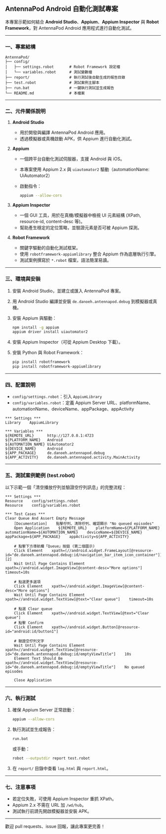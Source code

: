 ## AntennaPod Android 自動化測試專案

本專案示範如何結合 **Android Studio**、**Appium**、**Appium Inspector** 與 **Robot Framework**，對 AntennaPod Android 應用程式進行自動化測試。

---

### 一、專案結構

```
AntennaPod/
├── config/
│   ├── settings.robot       # Robot Framework 設定檔
│   └── variables.robot      # 測試變數檔
├── report/                  # 執行測試後自動生成的報告目錄
├── test.robot               # 測試案例主腳本
├── run.bat                  # 一鍵執行測試並生成報告
└── README.md                # 本檔案
```

---

### 二、元件關係說明

1. **Android Studio**

   * 用於開發與編譯 AntennaPod Android 應用。
   * 透過模擬器或真機啟動 APK，供 Appium 進行自動化測試。

2. **Appium**

   * 一個跨平台自動化測試伺服器，支援 Android 與 iOS。
   * 本專案使用 Appium 2.x 與 `uiautomator2` 驅動（automationName: UiAutomator2）
   * 啟動指令：

     ```bash
     appium --allow-cors
     ```

3. **Appium Inspector**

   * 一個 GUI 工具，用於在真機/模擬器中檢視 UI 元素結構 (XPath, resource-id, content-desc 等)。
   * 幫助產生穩定的定位策略，並驗證元素是否可被 Appium 探測。

4. **Robot Framework**

   * 關鍵字驅動的自動化測試框架。
   * 使用 `robotframework-appiumlibrary` 整合 Appium 作為底層執行引擎。
   * 測試案例撰寫於 `*.robot` 檔案，語法簡潔易讀。

---

### 三、環境與安裝

1. 安裝 Android Studio，並建立或匯入 AntennaPod 專案。
2. 用 Android Studio 編譯並安裝 `de.danoeh.antennapod.debug` 到模擬器或真機。
3. 安裝 Appium 與驅動：

   ```bash
   npm install -g appium
   appium driver install uiautomator2
   ```
4. 安裝 Appium Inspector（可從 Appium Desktop 下載）。
5. 安裝 Python 與 Robot Framework：

   ```bash
   pip install robotframework
   pip install robotframework-appiumlibrary
   ```

---

### 四、配置說明

* `config/settings.robot`：引入 `AppiumLibrary`
* `config/variables.robot`：定義 Appium Server URL、platformName、automationName、deviceName、appPackage、appActivity

```robot
*** Settings ***
Library    AppiumLibrary

*** Variables ***
${REMOTE_URL}      http://127.0.0.1:4723
${PLATFORM_NAME}   Android
${AUTOMATION_NAME} UiAutomator2
${DEVICE_NAME}     Android
${APP_PACKAGE}     de.danoeh.antennapod.debug
${APP_ACTIVITY}    de.danoeh.antennapod.activity.MainActivity
```

---

### 五、測試案例範例 (test.robot)

以下示範一個「清空播放佇列並驗證空佇列訊息」的完整流程：

```robot
*** Settings ***
Resource    config/settings.robot
Resource    config/variables.robot

*** Test Cases ***
Clear Queue And Assert Empty Message
    [Documentation]    點擊佇列、清除佇列、確認顯示 "No queued episodes"
    Open Application    ${REMOTE_URL}    platformName=${PLATFORM_NAME}    automationName=${AUTOMATION_NAME}    deviceName=${DEVICE_NAME}    appPackage=${APP_PACKAGE}    appActivity=${APP_ACTIVITY}
    
    # 點擊下方導航欄「Queue」按鈕 (第二個圖示)
    Click Element    xpath=(//android.widget.FrameLayout[@resource-id="de.danoeh.antennapod.debug:id/navigation_bar_item_icon_container"])[2]
    Wait Until Page Contains Element    xpath=//android.widget.ImageView[@content-desc="More options"]    timeout=10s

    # 點選更多選項
    Click Element    xpath=//android.widget.ImageView[@content-desc="More options"]
    Wait Until Page Contains Element    xpath=//android.widget.TextView[@text="Clear queue"]    timeout=10s

    # 點選 Clear queue
    Click Element    xpath=//android.widget.TextView[@text="Clear queue"]
    # 點擊 Confirm
    Click Element    xpath=//android.widget.Button[@resource-id="android:id/button1"]

    # 驗證空佇列文字
    Wait Until Page Contains Element    xpath=//android.widget.TextView[@resource-id="de.danoeh.antennapod.debug:id/emptyViewTitle"]    10s
    Element Text Should Be    xpath=//android.widget.TextView[@resource-id="de.danoeh.antennapod.debug:id/emptyViewTitle"]    No queued episodes

    Close Application
```

---

### 六、執行測試

1. 確保 Appium Server 正常啟動：

   ```bash
   appium --allow-cors
   ```
2. 執行測試並生成報告：

   ```bash
   run.bat
   ```

   或手動：

   ```bash
   robot --outputdir report test.robot
   ```
3. 在 `report/` 目錄中查看 `log.html` 與 `report.html`。

---

### 七、注意事項

* 若定位失敗，可使用 Appium Inspector 重抓 XPath。
* Appium 2.x 不需在 URL 加 `/wd/hub`。
* 測試執行前請先開啟模擬器並安裝 APK。

---

歡迎 pull requests、issue 回報，讓此專案更完善！
